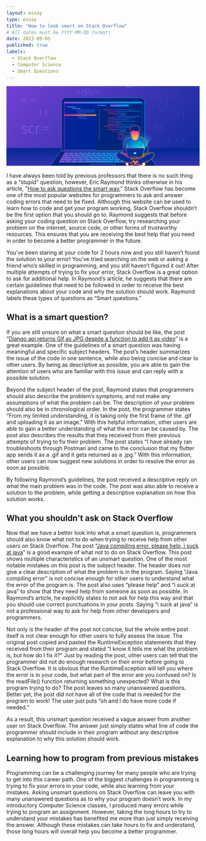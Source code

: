 ```yaml
---
layout: essay
type: essay
title: "How to look smart on Stack Overflow"
# All dates must be YYYY-MM-DD format!
date: 2023-09-05
published: true
labels:
  - Stack Overflow
  - Computer Science
  - Smart Questions
---
```

<img class="img-fluid" src="../img/smart-questions/smart-questions-pic.jpeg">

I have always been told by previous professors that there is no such thing as a “stupid” question, however, Eric Raymond thinks otherwise in his article, "[How to ask questions the smart way.](http://www.catb.org/esr/faqs/smart-questions.html#idm379)" Stack Overflow has become one of the most popular websites for programmers to ask and answer coding errors that need to be fixed. Although this website can be used to learn how to code and get your program working, Stack Overflow shouldn’t be the first option that you should go to. Raymond suggests that before asking your coding question on Stack Overflow, try researching your problem on the internet, source code, or other forms of trustworthy resources. This ensures that you are receiving the best help that you need in order to become a better programmer in the future. 

You’ve been staring at your code for 2 hours now and you still haven’t found the solution to your error! You’ve tried searching on the web or asking a friend who’s skilled in programming, and you still haven’t figured it out! After multiple attempts of trying to fix your error, Stack Overflow is a great option to ask for additional help. In Raymond’s article, he suggests that there are certain guidelines that need to be followed in order to receive the best explanations about your code and why the solution should work. Raymond labels these types of questions as “Smart questions.” 

## What is a smart question?
If you are still unsure on what a smart question should be like, the post “[Django api returns Gif as JPG despite a function to add it as video](https://stackoverflow.com/questions/76989948/django-api-returns-gif-as-jpg-despite-a-function-to-add-it-as-video)” is a great example. One of the guidelines of a smart question was having meaningful and specific subject headers. The post’s header summarizes the issue of the code in one sentence, while also being concise and clear to other users. By being as descriptive as possible, you are able to gain the attention of users who are familiar with this issue and can reply with a possible solution. 

Beyond the subject header of the post, Raymond states that programmers should also describe the problem’s symptoms, and not make any assumptions of what the problem can be. The description of your problem should also be in chronological order. In the post, the programmer states “From my limited understanding, it is taking only the first frame of the .gif and uploading it as an image.” With this helpful information, other users are able to gain a better understanding of what the error can be caused by. The post also describes the results that they received from their previous attempts of trying to fix their problem. The post states “I have already ran troubleshoots through Postman and came to the conclusion that my flutter app sends it as a .gif and it gets returned as a .jpg.” With this information, other users can now suggest new solutions in order to resolve the error as soon as possible. 

By following Raymond’s guidelines, the post received a descriptive reply on what the main problem was in the code. The post was also able to receive a solution to the problem, while getting a descriptive explanation on how this solution works.

## What you shouldn't ask on Stack Overflow
Now that we have a better look into what a smart question is, programmers should also know what not to do when trying to receive help from other users on Stack Overflow. The post “[Java compiling error, please help, i suck at java](https://stackoverflow.com/questions/19212351/java-compiling-error-please-help-i-suck-at-java)” is a good example of what not to do on Stack Overflow. This post shows multiple characteristics of an unsmart question. One of the most notable mistakes on this post is the subject header. The header does not give a clear description of what the problem is in the program. Saying “Java compiling error” is not concise enough for other users to understand what the error of the program is. The post also uses “please help” and “i suck at java” to show that they need help from someone as soon as possible. In Raymond’s article, he explicitly states to not ask for help this way and that you should use correct punctuations in your posts. Saying “i suck at java” is not a professional way to ask for help from other developers and programmers.  

Not only is the header of the post not concise, but the whole entire post itself is not clear enough for other users to fully assess the issue. The original post copied and pasted the RuntimeException statements that they received from their program and stated “I know it tells me what the problem is, but how do I fix it?” Just by reading the post, other users can tell that the programmer did not do enough research on their error before going to Stack Overflow. It is obvious that the RuntimeException will tell you where the error is in your code, but what part of the error are you confused on? Is the readFile() function returning something unexpected? What is this program trying to do? The post leaves so many unanswered questions. Better yet, the post did not have all of the code that is needed for the program to work! The user just puts “oh and I do have more code if needed.” 

As a result, this unsmart question received a vague answer from another user on Stack Overflow. The answer just simply states what line of code the programmer should include in their program without any descriptive explanation to why this solution should work. 

## Learning how to program from previous mistakes
Programming can be a challenging journey for many people who are trying to get into this career path. One of the biggest challenges in programming is trying to fix your errors in your code, while also learning from your mistakes. Asking unsmart questions on Stack Overflow can leave you with many unanswered questions as to why your program doesn’t work. In my introductory Computer Science classes, I produced many errors while trying to program an assignment. However, taking the long hours to try to understand your mistakes has benefited me more than just simply receiving the answer. Although these mistakes can take hours to fix and understand, those long hours will overall help you become a better programmer. 

